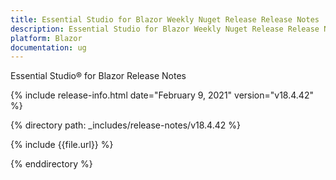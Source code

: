 ```yaml
---
title: Essential Studio for Blazor Weekly Nuget Release Release Notes  
description: Essential Studio for Blazor Weekly Nuget Release Release Notes  
platform: Blazor
documentation: ug
---
```


Essential Studio&reg; for Blazor  Release Notes  

{% include release-info.html date="February 9, 2021"  version="v18.4.42" %} 

{% directory path: _includes/release-notes/v18.4.42 %}

{% include {{file.url}} %}

{% enddirectory %}


